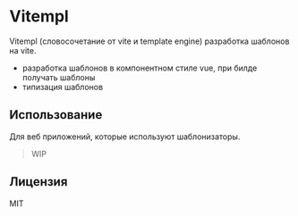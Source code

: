 # Vitempl

Vitempl (словосочетание от vite и template engine) разработка шаблонов на vite.

- разработка шаблонов в компонентном стиле vue, при билде получать шаблоны
- типизация шаблонов

## Использование

Для веб приложений, которые используют шаблонизаторы.

> WIP

## Лицензия

MIT
